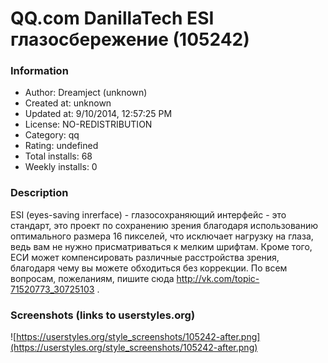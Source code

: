 # QQ.com DanillaTech ESI глазосбережение (105242)

### Information
- Author: Dreamject (unknown)
- Created at: unknown
- Updated at: 9/10/2014, 12:57:25 PM
- License: NO-REDISTRIBUTION
- Category: qq
- Rating: undefined
- Total installs: 68
- Weekly installs: 0


### Description
ESI (eyes-saving inrerface) - глазосохраняющий интерфейс - это стандарт, это проект по сохранению зрения благодаря использованию оптимального размера 16 пикселей, что исключает нагрузку на глаза, ведь вам не нужно присматриваться к мелким шрифтам. Кроме того, ЕСИ может компенсировать различные расстройства зрения, благодаря чему вы можете обходиться без коррекции. По всем вопросам, пожеланиям, пишите сюда http://vk.com/topic-71520773_30725103 .


### Screenshots (links to userstyles.org)
![https://userstyles.org/style_screenshots/105242-after.png](https://userstyles.org/style_screenshots/105242-after.png)



